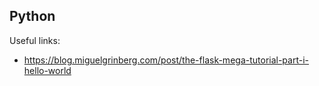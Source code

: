 ## Python

Useful links:

- https://blog.miguelgrinberg.com/post/the-flask-mega-tutorial-part-i-hello-world
